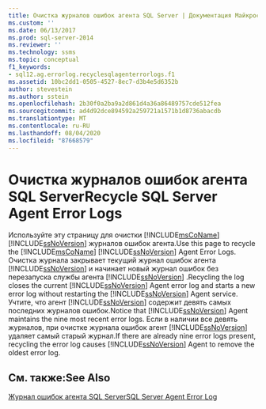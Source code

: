 ```yaml
---
title: Очистка журналов ошибок агента SQL Server | Документация Майкрософт
ms.custom: ''
ms.date: 06/13/2017
ms.prod: sql-server-2014
ms.reviewer: ''
ms.technology: ssms
ms.topic: conceptual
f1_keywords:
- sql12.ag.errorlog.recyclesqlagenterrorlogs.f1
ms.assetid: 10bc2dd1-0505-4527-8ec7-d3b4e5d6352b
author: stevestein
ms.author: sstein
ms.openlocfilehash: 2b30f0a2ba9a2d861d4a36a86489757cde512fea
ms.sourcegitcommit: ad4d92dce894592a259721a1571b1d8736abacdb
ms.translationtype: MT
ms.contentlocale: ru-RU
ms.lasthandoff: 08/04/2020
ms.locfileid: "87668579"
---
```

# <a name="recycle-sql-server-agent-error-logs"></a><span data-ttu-id="d099c-102">Очистка журналов ошибок агента SQL Server</span><span class="sxs-lookup"><span data-stu-id="d099c-102">Recycle SQL Server Agent Error Logs</span></span>
  <span data-ttu-id="d099c-103">Используйте эту страницу для очистки [!INCLUDE[msCoName](../../includes/msconame-md.md)] [!INCLUDE[ssNoVersion](../../includes/ssnoversion-md.md)] журналов ошибок агента.</span><span class="sxs-lookup"><span data-stu-id="d099c-103">Use this page to recycle the [!INCLUDE[msCoName](../../includes/msconame-md.md)] [!INCLUDE[ssNoVersion](../../includes/ssnoversion-md.md)] Agent Error Logs.</span></span> <span data-ttu-id="d099c-104">Очистка журнала закрывает текущий журнал ошибок агента [!INCLUDE[ssNoVersion](../../includes/ssnoversion-md.md)] и начинает новый журнал ошибок без перезапуска службы агента [!INCLUDE[ssNoVersion](../../includes/ssnoversion-md.md)] .</span><span class="sxs-lookup"><span data-stu-id="d099c-104">Recycling the log closes the current [!INCLUDE[ssNoVersion](../../includes/ssnoversion-md.md)] Agent error log and starts a new error log without restarting the [!INCLUDE[ssNoVersion](../../includes/ssnoversion-md.md)] Agent service.</span></span> <span data-ttu-id="d099c-105">Учтите, что агент [!INCLUDE[ssNoVersion](../../includes/ssnoversion-md.md)] содержит девять самых последних журналов ошибок.</span><span class="sxs-lookup"><span data-stu-id="d099c-105">Notice that [!INCLUDE[ssNoVersion](../../includes/ssnoversion-md.md)] Agent maintains the nine most recent error logs.</span></span> <span data-ttu-id="d099c-106">Если в наличии все девять журналов, при очистке журнала ошибок агент [!INCLUDE[ssNoVersion](../../includes/ssnoversion-md.md)] удаляет самый старый журнал.</span><span class="sxs-lookup"><span data-stu-id="d099c-106">If there are already nine error logs present, recycling the error log causes [!INCLUDE[ssNoVersion](../../includes/ssnoversion-md.md)] Agent to remove the oldest error log.</span></span>  
  
## <a name="see-also"></a><span data-ttu-id="d099c-107">См. также:</span><span class="sxs-lookup"><span data-stu-id="d099c-107">See Also</span></span>  
 [<span data-ttu-id="d099c-108">Журнал ошибок агента SQL Server</span><span class="sxs-lookup"><span data-stu-id="d099c-108">SQL Server Agent Error Log</span></span>](sql-server-agent-error-log.md)  
  
  

